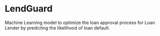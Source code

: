# LendGuard
Machine Learning model to optimize the loan approval process for Loan Lender by predicting the likelihood of loan default.
